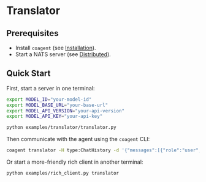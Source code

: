 # Translator


## Prerequisites

- Install `coagent` (see [Installation](../../README.md#installation)).
- Start a NATS server (see [Distributed](../../README.md#distributed)).


## Quick Start

First, start a server in one terminal:

```bash
export MODEL_ID="your-model-id"
export MODEL_BASE_URL="your-base-url"
export MODEL_API_VERSION="your-api-version"
export MODEL_API_KEY="your-api-key"

python examples/translator/translator.py
```

Then communicate with the agent using the `coagent` CLI:

```bash
coagent translator -H type:ChatHistory -d '{"messages":[{"role":"user","content":"你好"}]}' --chat
```

Or start a more-friendly rich client in another terminal:

```bash
python examples/rich_client.py translator
```
